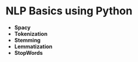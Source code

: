 # NLP Basics using Python
* **Spacy** 
* **Tokenization**
* **Stemming**
* **Lemmatization**
* **StopWords**
